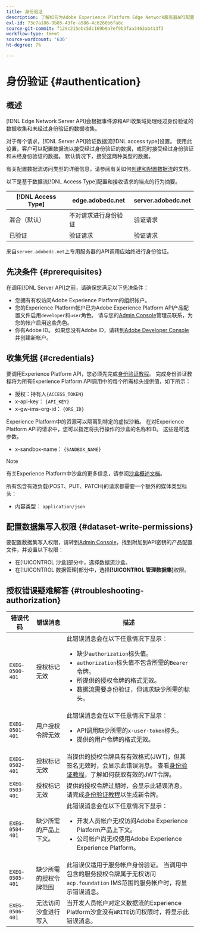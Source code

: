 ```yaml
---
title: 身份验证
description: 了解如何为Adobe Experience Platform Edge Network服务器API配置身份验证。
exl-id: 73c7a186-9b85-43fe-a586-4c6260b6fa8c
source-git-commit: f129c215ebc5dc169b9a7ef9b3faa3463ab413f3
workflow-type: tm+mt
source-wordcount: '636'
ht-degree: 7%

---
```


# 身份验证 {#authentication}

## 概述

[!DNL Edge Network Server API]会根据事件源和API收集域处理经过身份验证的数据收集和未经过身份验证的数据收集。

对于每个请求，[!DNL Server API]验证数据流[!DNL access type]设置。 使用此设置，客户可以配置数据流以接受经过身份验证的数据，或同时接受经过身份验证和未经身份验证的数据。 默认情况下，接受这两种类型的数据。

有关配置数据流访问类型的详细信息，请参阅有关如何[创建和配置数据流](../datastreams/overview.md#create)的文档。

以下是基于数据流[!DNL Access Type]配置和接收请求的端点的行为摘要。

| [!DNL Access Type] | edge.adobedc.net | server.adobedc.net |
|-----------------|-------------------------------|-----------------------|
| 混合（默认） | 不对请求进行身份验证 | 验证请求 |
| 已验证 | 验证请求 | 验证请求 |

来自`server.adobedc.net`上专用服务器的API调用应始终进行身份验证。

## 先决条件 {#prerequisites}

在调用[!DNL Server API]之前，请确保您满足以下先决条件：

* 您拥有有权访问Adobe Experience Platform的组织帐户。
* 您的Experience Platform帐户已为Adobe Experience Platform API产品配置文件启用`developer`和`user`角色。 请与您的[Admin Console](../access-control/home.md)管理员联系，为您的帐户启用这些角色。
* 你有Adobe ID。 如果您没有Adobe ID，请转到[Adobe Developer Console](https://developer.adobe.com/console)并创建新帐户。

## 收集凭据 {#credentials}

要调用Experience Platform API，您必须先完成[身份验证教程](../landing/api-authentication.md)。 完成身份验证教程将为所有Experience Platform API调用中的每个所需标头提供值，如下所示：

* 授权：持有人`{ACCESS_TOKEN}`
* x-api-key： `{API_KEY}`
* x-gw-ims-org-id： `{ORG_ID}`

Experience Platform中的资源可以隔离到特定的虚拟沙箱。 在对Experience Platform API的请求中，您可以指定将执行操作的沙盒的名称和ID。 这些是可选参数。

* x-sandbox-name： `{SANDBOX_NAME}`

>[!NOTE]
>
>有关Experience Platform中沙盒的更多信息，请参阅[沙盒概述文档](../sandboxes/home.md)。

所有包含有效负载(POST、PUT、PATCH)的请求都需要一个额外的媒体类型标头：

* 内容类型： `application/json`

## 配置数据集写入权限 {#dataset-write-permissions}

要配置数据集写入权限，请转到[Admin Console](https://adminconsole.adobe.com)，找到附加到API密钥的产品配置文件，并设置以下权限：

* 在[!UICONTROL 沙盒]部分中，选择数据流沙盒。
* 在[!UICONTROL 数据管理]部分中，选择&#x200B;**[!UICONTROL 管理数据集]**&#x200B;权限。

## 授权错误疑难解答 {#troubleshooting-authorization}

| 错误代码 | 错误消息 | 描述 |
| --- | --- | --- |
| `EXEG-0500-401` | 授权标记无效 | 此错误消息会在以下任意情况下显示：  <ul><li>缺少`authorization`标头值。</li><li>`authorization`标头值不包含所需的`Bearer`令牌。</li><li>所提供的授权令牌的格式无效。</li><li>数据流需要身份验证，但请求缺少所需的标头。</li></ul> |
| `EXEG-0501-401` | 用户授权令牌无效 | 此错误消息会在以下任意情况下显示： <ul><li>API调用缺少所需的`x-user-token`标头。</li><li>提供的用户令牌的格式无效。</li></ul> |
| `EXEG-0502-401` | 授权标记无效 | 当提供的授权令牌具有有效格式(JWT)，但其签名无效时，会显示此错误消息。 查看[身份验证教程](../landing/api-authentication.md)，了解如何获取有效的JWT令牌。 |
| `EXEG-0503-401` | 授权标记无效 | 提供的授权令牌过期时，会显示此错误消息。 请完成[身份验证教程](../landing/api-authentication.md)以生成新令牌。 |
| `EXEG-0504-401` | 缺少所需的产品上下文。 | 此错误消息会在以下任意情况下显示：  <ul><li>开发人员帐户无权访问Adobe Experience Platform产品上下文。</li><li>公司帐户尚无权使用Adobe Experience Experience Platform。</li></ul> |
| `EXEG-0505-401` | 缺少所需的授权令牌范围 | 此错误仅适用于服务帐户身份验证。 当调用中包含的服务授权令牌属于无权访问`acp.foundation` IMS范围的服务帐户时，将显示错误消息。 |
| `EXEG-0506-401` | 无法访问沙盒进行写入 | 当开发人员帐户对定义数据流的Experience Platform沙盒没有`WRITE`访问权限时，将显示此错误消息。 |
